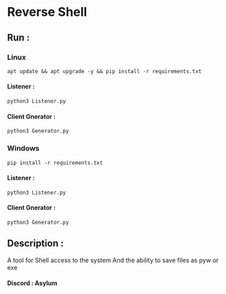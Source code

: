 # Reverse Shell
## Run : 
### Linux
```
apt update && apt upgrade -y && pip install -r requirements.txt
```
#### Listener : 
```
python3 Listener.py
```
#### Client Gnerator : 
```
python3 Generator.py
```
### Windows
```
pip install -r requirements.txt
```
#### Listener : 
```
python3 Listener.py
```
#### Client Gnerator : 
```
python3 Generator.py
```
## Description :
A tool for Shell access to the system
And the ability to save files as pyw or exe

#### Discord : Asylum
